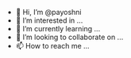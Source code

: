 - 👋 Hi, I’m @payoshni
- 👀 I’m interested in ...
- 🌱 I’m currently learning ...
- 💞️ I’m looking to collaborate on ...
- 📫 How to reach me ...

<!---
ayoshni/ayoshni is a ✨ special ✨ repository because its `README.md` (this file) appears on your GitHub profile.
You can click the Preview link to take a look at your changes.
--->
